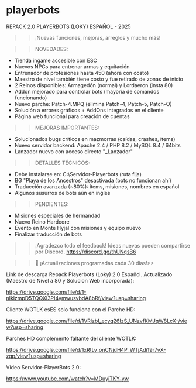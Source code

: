 # playerbots

   REPACK 2.0 PLAYERBOTS (LOKY)  ESPAÑOL - 2025


>> ¡Nuevas funciones, mejoras, arreglos y mucho más!

>> NOVEDADES:
- Tienda ingame accesible con ESC
- Nuevos NPCs para entrenar armas y equitación
- Entrenador de profesiones hasta 450 (ahora con costo)
- Maestro de nivel también tiene costo y fue retirado de zonas de inicio
- 2 Reinos disponibles: Armagedón (normal) y Lordaeron (insta 80)
- Addon mejorado para controlar bots (mayoría de comandos funcionando)
- Nuevo parche: Patch-4.MPQ (elimina Patch-4, Patch-5, Patch-O)
- Solución a errores gráficos + AddOns integrados en el cliente
- Página web funcional para creación de cuentas

>> MEJORAS IMPORTANTES:
- Solucionados bugs críticos en mazmorras (caídas, crashes, ítems)
- Nuevo servidor backend: Apache 2.4 / PHP 8.2 / MySQL 8.4 / 64bits
- Lanzador nuevo con acceso directo "_Lanzador"

>> DETALLES TÉCNICOS:
- Debe instalarse en: C:\Servidor-Playerbots (ruta fija)
- BG "Playa de los Ancestros" desactivada (bots no funcionan ahí)
- Traducción avanzada (~80%): ítems, misiones, nombres en español
- Algunos susurros de bots aún en inglés

>> PENDIENTES:
- Misiones especiales de hermandad
- Nuevo Reino Hardcore
- Evento en Monte Hyjal con misiones y equipo nuevo
- Finalizar traducción de bots

>> ¡Agradezco todo el feedback!
Ideas nuevas pueden compartirse por Discord.
>> https://discord.gg/thUNqsB6

>>📆 ¡Actualizaciones programadas cada 30 días!>>


Link de descarga Repack Playerbots (Loky) 2.0 Español.
Actualizado (Maestro de Nivel a 80 y Solucion Web incorporada):

https://drive.google.com/file/d/1-nIklzmpD5TQQXI3PI4ymwusvbdA8bRf/view?usp=sharing



Cliente WOTLK esES solo funciona con el Parche HD:

https://drive.google.com/file/d/1VRlzbI_ecyq26IzS_UNzvfKMJqW8LcX-/view?usp=sharing



Parches HD complemento faltante del cliente WOTLK:

https://drive.google.com/file/d/1xRtLv_onCNjdH4P_WTjAdi19r7vX-zqp/view?usp=sharing



Video Servidor-PlayerBots 2.0:

https://www.youtube.com/watch?v=MDuyiTKY-yw

